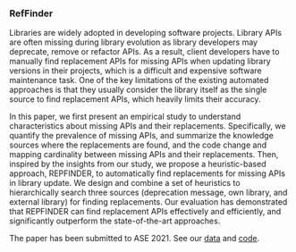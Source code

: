 

### RefFinder



Libraries are widely adopted in developing software projects. Library APIs are often missing during library evolution as library developers may deprecate, remove or refactor APIs. As a result, client developers have to manually find replacement APIs for missing APIs when updating library versions in their projects, which is a difficult and expensive software maintenance task. One of the key limitations of the existing automated approaches is that they usually consider the library itself as the single source to find replacement APIs, which heavily limits their accuracy.



In this paper, we first present an empirical study to understand characteristics about missing APIs and their replacements. Specifically, we quantify the prevalence of missing APIs, and summarize the knowledge sources where the replacements are found, and the code change and mapping cardinality between missing APIs and their replacements. Then, inspired by the insights from our study, we propose a heuristic-based approach, REPFINDER, to automatically find replacements for missing APIs in library update. We design and combine a set of heuristics to hierarchically search three sources (deprecation message, own library, and external library) for finding replacements. Our evaluation has demonstrated that REPFINDER can find replacement APIs effectively and efficiently, and significantly outperform the state-of-the-art approaches.



The paper has been submitted to ASE 2021. See our [data](data.zip) and [code](code.zip).





